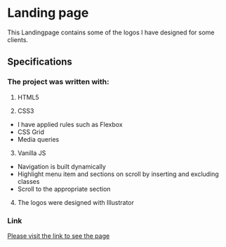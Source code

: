 # Landing page

This Landingpage contains some of the logos I have designed for some clients. 

## Specifications

### The project was written with:
1. HTML5 

2. CSS3
- I have applied rules such as Flexbox 
- CSS Grid
- Media queries

3. Vanilla JS
- Navigation is built dynamically
- Highlight menu item and sections on scroll by inserting and excluding classes
- Scroll to the appropriate section

4. The logos were designed with Illustrator

 ### Link
[Please visit the link to see the page](https://humberto1212.github.io/LandingPage/index.html)

